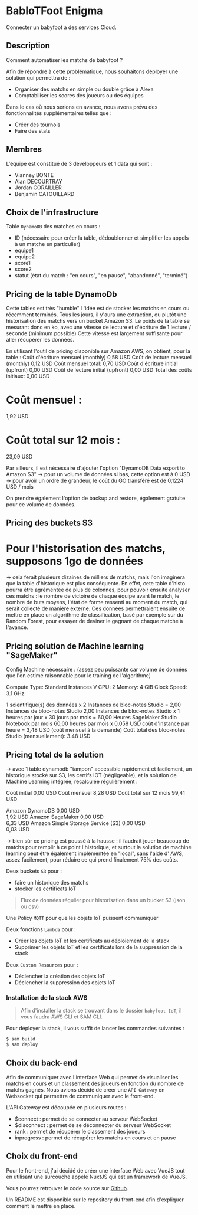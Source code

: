 # BabIoTFoot Enigma

Connecter un babyfoot à des services Cloud.

## Description

Comment automatiser les matchs de babyfoot ?

Afin de répondre à cette problématique, nous souhaitons déployer une solution qui permettra de :

  - Organiser des matchs en simple ou double grâce à Alexa
  - Comptabiliser les scores des joueurs ou des équipes


Dans le cas où nous serions en avance, nous avons prévu des fonctionnalités supplémentaires telles que : 

  - Créer des tournois
  - Faire des stats

## Membres

L'équipe est constitué de 3 développeurs et 1 data qui sont : 

- Vianney BONTE
- Alan DECOURTRAY
- Jordan CORAILLER
- Benjamin CATOUILLARD

## Choix de l'infrastructure

Table `DynamoDB` des matches en cours :

- ID (nécessaire pour créer la table, dédoublonner et simplifier les appels à un matche en particulier)
- equipe1
- equipe2 
- score1
- score2 
- statut (état du match : "en cours", "en pause", "abandonné", "terminé")

## Pricing de la table DynamoDb
Cette tables est très "humble" l 'idée est de stocker les matchs en cours ou récemment terminés.
Tous les jours, il y'aura une extraction, ou plutôt une historisation des matchs vers un bucket Amazon S3.
Le poids de la table se mesurant donc en ko, avec une vitesse de lecture et d'écriture de 1 lecture / seconde (minimum possible)
Cette vitesse est largement suffisante pour aller récupérer les données.

En utilisant l'outil de pricing disponible sur Amazon AWS, on obtient, pour la table :
Coût d'écriture mensuel (monthly)
0,58 USD
Coût de lecture mensuel (monthly)
0,12 USD
Coût mensuel total:
0,70 USD
Coût d'écriture initial (upfront)
0,00 USD
Coût de lecture initial (upfront)
0,00 USD
Total des coûts initiaux:
0,00 USD
# Coût mensuel :
1,92 USD
# Coût total sur 12 mois :
23,09 USD

Par ailleurs, il est nécessaire d'ajouter l'option "DynamoDB Data export to Amazon S3"
-> pour un volume de données si bas, cette option est à 0 USD
-> pour avoir un ordre de grandeur, le coût du GO transféré est de  0,1224 USD / mois

On prendre également l'option de backup and restore, également gratuite pour ce volume de données.

## Pricing des buckets S3

# Pour l'historisation des matchs, supposons 1go de données
-> cela ferait plusieurs dizaines de milliers de matchs, mais l'on imaginera que la table d'historique est plus conséquente.
En effet, cete table d'histo pourra être agrémentée de plus de colonnes, pour pouvoir ensuite analyser ces matchs : le nombre de victoire de chaque équipe avant le match, le nombre de buts moyens, l'état de forme ressenti au moment du match, qui serait collecté de manière externe. Ces données permettraient ensuite de mettre en place un algorithme de classification, basé par exemple sur du Random Forest, pour essayer de deviner le gagnant de chaque matche à l'avance.

## Pricing solution de Machine learning "SageMaker"

Config Machine nécessaire : (assez peu puissante car volume de données que l'on estime raisonnable pour le training de l'algorithme)

Compute Type: Standard Instances
V CPU: 2
Memory: 4 GiB
Clock Speed: 3.1 GHz

1 scientifique(s) des données x 2 Instances de bloc-notes Studio = 2,00 Instances de bloc-notes Studio
2,00 Instances de bloc-notes Studio x 1 heures par jour x 30 jours par mois = 60,00 Heures SageMaker Studio Notebook par mois
60,00 heures par mois x 0,058 USD coût d'instance par heure = 3,48 USD (coût mensuel à la demande)
Coût total des bloc-notes Studio (mensuellement): 3.48 USD


## Pricing total de la solution
-> avec 1 table dynamodb "tampon" accessible rapidement et facilement, un historique stocké sur S3, les certifs IOT (négligeable), et la solution de Machine Learning intégrée, recalculée régulièrement :

Coût initial
0,00 USD
Coût mensuel
8,28 USD
Coût total sur 12 mois
99,41 USD


Amazon DynamoDB	0,00 USD	
1,92 USD
Amazon SageMaker	0,00 USD	
6,33 USD
Amazon Simple Storage Service (S3)	0,00 USD	
0,03 USD

-> bien sûr ce pricing est poussé à la hausse : il faudrait jouer beaucoup de matchs pour remplir à ce point l'historique, et surtout la solution de machine learning peut être également implémentée en "local", sans l'aide d' AWS, assez facilement, pour réduire ce qui prend finalement 75% des coûts.



Deux buckets `S3` pour :

  - faire un historique des matchs
  - stocker les certificats IoT

> Flux de données régulier pour historisation dans un bucket S3 (json ou csv)




Une Policy `MQTT` pour que les objets IoT puissent communiquer 

Deux fonctions `Lambda` pour :

 - Créer les objets IoT et les certificats au déploiement de la stack
 - Supprimer les objets IoT et les certificats lors de la suppression de la stack

 Deux `Custom Resources` pour :

  - Déclencher la création des objets IoT
  - Déclencher la suppression des objets IoT

### Installation de la stack AWS

> Afin d'installer la stack se trouvant dans le dossier `babyfoot-IoT`, il vous faudra AWS CLI et SAM CLI.

Pour déployer la stack, il vous suffit de lancer les commandes suivantes :

```bash
$ sam build
$ sam deploy
```

## Choix du back-end 

Afin de communiquer avec l'interface Web qui permet de visualiser les matchs en cours et un classement des joueurs en fonction du nombre de matchs gagnés.
Nous avions décidé de créer une `API Gateway` en Websocket qui permettra de communiquer avec le front-end.

L'API Gateway est découpée en plusieurs routes :

  - $connect : permet de se connecter au serveur WebSocket
  - $disconnect : permet de se déconnecter du serveur WebSocket
  - rank : permet de récupérer le classement des joueurs
  - inprogress : permet de récupérer les matchs en cours et en pause

## Choix du front-end

Pour le front-end, j'ai décidé de créer une interface Web avec VueJS tout en utilisant une surcouche appelé NuxtJS qui est un framework de VueJS.

Vous pourrez retrouver le code source sur [Github](https://github.com/bcatouillard/babIOTfootWeb).

Un README est disponible sur le repository du front-end afin d'expliquer comment le mettre en place.
